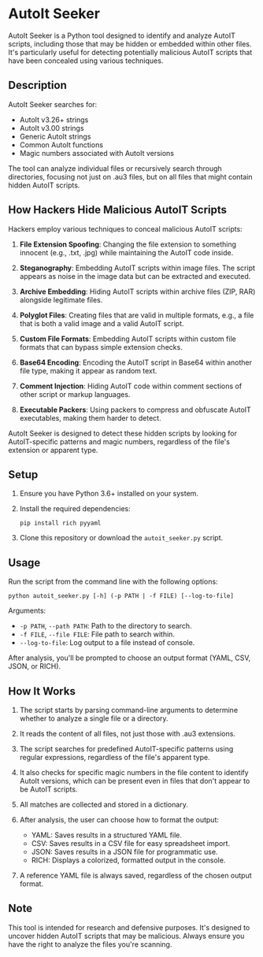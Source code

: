 # AutoIt Seeker

AutoIt Seeker is a Python tool designed to identify and analyze AutoIT scripts, including those that may be hidden or embedded within other files. It's particularly useful for detecting potentially malicious AutoIT scripts that have been concealed using various techniques.

## Description

AutoIt Seeker searches for:
- AutoIt v3.26+ strings
- AutoIt v3.00 strings
- Generic AutoIt strings
- Common AutoIt functions
- Magic numbers associated with AutoIt versions

The tool can analyze individual files or recursively search through directories, focusing not just on .au3 files, but on all files that might contain hidden AutoIT scripts.

## How Hackers Hide Malicious AutoIT Scripts

Hackers employ various techniques to conceal malicious AutoIT scripts:

1. **File Extension Spoofing**: Changing the file extension to something innocent (e.g., .txt, .jpg) while maintaining the AutoIT code inside.

2. **Steganography**: Embedding AutoIT scripts within image files. The script appears as noise in the image data but can be extracted and executed.

3. **Archive Embedding**: Hiding AutoIT scripts within archive files (ZIP, RAR) alongside legitimate files.

4. **Polyglot Files**: Creating files that are valid in multiple formats, e.g., a file that is both a valid image and a valid AutoIT script.

5. **Custom File Formats**: Embedding AutoIT scripts within custom file formats that can bypass simple extension checks.

6. **Base64 Encoding**: Encoding the AutoIT script in Base64 within another file type, making it appear as random text.

7. **Comment Injection**: Hiding AutoIT code within comment sections of other script or markup languages.

8. **Executable Packers**: Using packers to compress and obfuscate AutoIT executables, making them harder to detect.

AutoIt Seeker is designed to detect these hidden scripts by looking for AutoIT-specific patterns and magic numbers, regardless of the file's extension or apparent type.

## Setup

1. Ensure you have Python 3.6+ installed on your system.

2. Install the required dependencies:
   ```
   pip install rich pyyaml
   ```

3. Clone this repository or download the `autoit_seeker.py` script.

## Usage

Run the script from the command line with the following options:

```
python autoit_seeker.py [-h] (-p PATH | -f FILE) [--log-to-file]
```

Arguments:
- `-p PATH`, `--path PATH`: Path to the directory to search.
- `-f FILE`, `--file FILE`: File path to search within.
- `--log-to-file`: Log output to a file instead of console.

After analysis, you'll be prompted to choose an output format (YAML, CSV, JSON, or RICH).

## How It Works

1. The script starts by parsing command-line arguments to determine whether to analyze a single file or a directory.

2. It reads the content of all files, not just those with .au3 extensions.

3. The script searches for predefined AutoIT-specific patterns using regular expressions, regardless of the file's apparent type.

4. It also checks for specific magic numbers in the file content to identify AutoIt versions, which can be present even in files that don't appear to be AutoIT scripts.

5. All matches are collected and stored in a dictionary.

6. After analysis, the user can choose how to format the output:
   - YAML: Saves results in a structured YAML file.
   - CSV: Saves results in a CSV file for easy spreadsheet import.
   - JSON: Saves results in a JSON file for programmatic use.
   - RICH: Displays a colorized, formatted output in the console.

7. A reference YAML file is always saved, regardless of the chosen output format.

## Note

This tool is intended for research and defensive purposes. It's designed to uncover hidden AutoIT scripts that may be malicious. Always ensure you have the right to analyze the files you're scanning.
